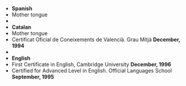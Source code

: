 <ul class="list-unstyled">
<li><strong>Spanish</strong></li>
<li>Mother tongue</li>
<li>&nbsp;</li>
<li><strong>Catalan</strong></li>
<li>Mother tongue</li>
<li>Certificat Oficial de Coneixements de Valencià. Grau Mitjà <span class="label label-default"><strong>December, 1994</strong></span></li>
<li>&nbsp;</li>
<li><strong>English</strong></li>
<li>First Certificate in English, Cambridge University <span class="label label-default"><strong>December, 1996</strong></span></li>
<li>Certified for Advanced Level in English. Official Languages School <span class="label label-default"><strong>September, 1995</strong></span></li>
</ul>